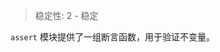 
<!--introduced_in=v0.1.21-->

> 稳定性: 2 - 稳定

<!-- source_link=lib/assert.js -->

`assert` 模块提供了一组断言函数，用于验证不变量。

